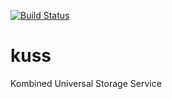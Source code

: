 
[![Build Status](https://travis-ci.org/influentialpublishers/kuss.svg?branch=master)](https://travis-ci.org/influentialpublishers/cuss)

# kuss
Kombined Universal Storage Service
